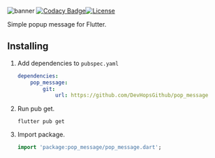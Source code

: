 ![banner](https://raw.githubusercontent.com/teixeirazeus/pop_message/master/readme_assets/banner.png)
[![Codacy Badge](https://app.codacy.com/project/badge/Grade/c051db465f7a474aa4a21adcdc6ee212)](https://www.codacy.com/gh/DevHopsGithub/pop_message/dashboard?utm_source=github.com\&utm_medium=referral\&utm_content=DevHopsGithub/pop_message\&utm_campaign=Badge_Grade)[![License](https://img.shields.io/github/license/DevHopsGithub/pop_message)](https://github.com/DevHopsGithub/pop_message)

Simple popup message for Flutter.

## Installing

1.  Add dependencies to `pubspec.yaml`

    ```yaml
    dependencies:
        pop_message:
            git:
                url: https://github.com/DevHopsGithub/pop_message
    ```

2.  Run pub get.

    ```shell
    flutter pub get
    ```

3.  Import package.

    ```dart
    import 'package:pop_message/pop_message.dart';
    ```

